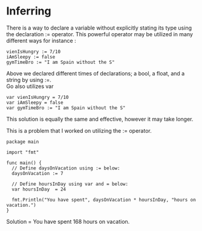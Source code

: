 # Inferring
<p> There is a way to declare a variable without explicitly stating its type using the declaration := operator. 
  This powerful operator may be utilized in many different ways for instance : </p>
 
  ```
  vienIsHungry := 7/10
  iAmSleepy := false
  gymTimeBro := "I am Spain without the S"
  ```
 Above we declared different times of declarations; a bool, a float, and a string by using :=.
 </br>
 Go also utilizes var 
 
   ```
  var vienIsHungry = 7/10
  var iAmSleepy = false
  var gymTimeBro := "I am Spain without the S"
  ```
  This solution is equally the same and effective, however it may take longer. 
 </br>
 
 This is a problem that I worked on utilizing the := operator. 
  
```
package main

import "fmt"

func main() {
  // Define daysOnVacation using := below:
  daysOnVacation := 7
  
  // Define hoursInDay using var and = below:
  var hoursInDay  = 24
  
  fmt.Println("You have spent", daysOnVacation * hoursInDay, "hours on vacation.")
}
```

Solution = You have spent 168 hours on vacation.
